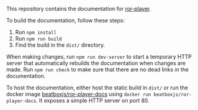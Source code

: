 This repository contains the documentation for [ror-player](https://github.com/beatboxjs/ror-player).

To build the documentation, follow these steps:
1. Run `npm install`
2. Run `npm run build`
3. Find the build in the `dist/` directory.

When making changes, run `npm run dev-server` to start a temporary HTTP server that automatically rebuilds the documentation when changes are made. Run `npm run check` to make sure that there are no dead links in the documentation.

To host the documentation, either host the static build in `dist/` or run the docker image [beatboxjs/ror-player-docs](https://hub.docker.com/r/beatboxjs/ror-player-docs) using `docker run beatboxjs/ror-player-docs`. It exposes a simple HTTP server on port 80.